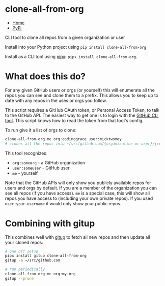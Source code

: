 # clone-all-from-org

- [Home](https://github.com/micktwomey/clone-all-from-org)
- [PyPI](https://pypi.org/project/clone-all-from-org/)

CLI tool to clone all repos from a given organization or user

Install into your Python project using `pip install clone-all-from-org`

Install as a CLI tool using [pipx](https://pypa.github.io/pipx/): `pipx install clone-all-from-org`.

# What does this do?

For any given GitHub users or orgs (or yourself) this will enumerate all the repos you can see and clone them to a prefix. This allows you to keep up to date with any repos in the uses or orgs you follow.

This script requires a GitHub OAuth token, or Personal Access Token, to talk to the GitHub API. The easiest way to get one is to login with the [GitHub CLI tool](https://github.com/cli/cli). This script knows how to read the token from that tool's config.

To run give it a list of orgs to clone:

```sh
clone-all-from-org me org:codinggrace user:micktwomey
# clones all the repos into ~/src/github.com/{organization or user}/{repo name}
```

This tool recognizes:
- `org:someorg` - a GitHub organization
- `user:someuser` - GitHub user
- `me` - yourself

Note that the GitHub APIs will only show you publicly available repos for users and orgs by default. If you are a member of the organization you can see all repos (if you have access). `me` is a special case, this will show all repos you have access to (including your own private repos). If you used `user:your-username` it would only show your public repos.

# Combining with gitup

This combines well with [gitup](https://github.com/earwig/git-repo-updater) to fetch all new repos and then update all your cloned repos:

```sh
# one off setup
pipx install gitup clone-all-from-org
gitup -a ~/src/github.com

# run periodically
clone-all-from-org me org:my-org
gitup --prune
```
